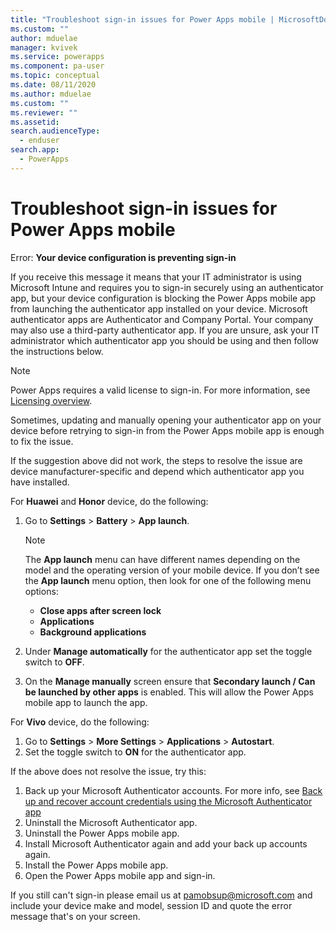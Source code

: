 ```yaml
---
title: "Troubleshoot sign-in issues for Power Apps mobile | MicrosoftDocs"
ms.custom: ""
author: mduelae
manager: kvivek
ms.service: powerapps
ms.component: pa-user
ms.topic: conceptual
ms.date: 08/11/2020
ms.author: mduelae
ms.custom: ""
ms.reviewer: ""
ms.assetid: 
search.audienceType: 
  - enduser
search.app: 
  - PowerApps
---
```


# Troubleshoot sign-in issues for Power Apps mobile

Error: **Your device configuration is preventing sign-in**

If you receive this message it means that your IT administrator is using Microsoft Intune and requires you to sign-in securely using an authenticator app, but your device configuration is blocking the Power Apps mobile app from launching the authenticator app installed on your device. Microsoft authenticator apps are Authenticator and Company Portal. Your company may also use a third-party authenticator app. If you are unsure, ask your IT administrator which authenticator app you should be using and then follow the instructions below.

 > [!NOTE]
 > Power Apps requires a valid license to sign-in. For more information, see [Licensing overview](https://docs.microsoft.com/power-platform/admin/pricing-billing-skus).

Sometimes, updating and manually opening your authenticator app on your device before retrying to sign-in from the Power Apps mobile app is enough to fix the issue.
 
If the suggestion above did not work, the steps to resolve the issue are device manufacturer-specific and depend which authenticator app you have installed.

For **Huawei** and **Honor** device, do the following:

1. Go to **Settings** > **Battery** > **App launch**. 

    > [!NOTE]
    > The **App launch** menu can have different names depending on the model and the operating version of your mobile device. If you   don’t see the **App launch** menu option, then look for one of the following menu options:
    > - **Close apps after screen lock** 
    > - **Applications** 
    > - **Background applications**

2. Under **Manage automatically** for the authenticator app set the toggle switch to **OFF**.
3. On the **Manage manually** screen ensure that **Secondary launch / Can be launched by other apps** is enabled. This will allow the Power Apps mobile app to launch the app.

For **Vivo** device, do the following:

1. Go to **Settings** > **More Settings** > **Applications** > **Autostart**.
2. Set the toggle switch to **ON** for the authenticator app.

If the above does not resolve the issue, try this:

1. Back up your Microsoft Authenticator accounts. For more info, see [Back up and recover account credentials using the Microsoft Authenticator app](https://docs.microsoft.com/en-us/azure/active-directory/user-help/user-help-auth-app-backup-recovery)
2. Uninstall the Microsoft Authenticator app.
3. Uninstall the Power Apps mobile app.
4. Install Microsoft Authenticator again and add your back up accounts again.
5. Install the Power Apps mobile app.
6. Open the Power Apps mobile app and sign-in.

If you still can't sign-in please email us at [pamobsup@microsoft.com](pamobsup@microsoft.com) and include your device make and model, session ID and quote the error message that's on your screen.
